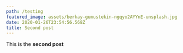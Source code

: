 ```yaml
---
path: /testing
featured_image: assets/berkay-gumustekin-ngqyo2AYYnE-unsplash.jpg
date: 2020-01-26T23:54:56.568Z
title: Second post
---
```

This is the **second post**